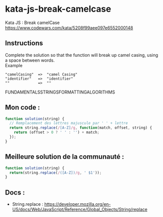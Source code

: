 # kata-js-break-camelcase
Kata JS : Break camelCase https://www.codewars.com/kata/5208f99aee097e6552000148


## Instructions
Complete the solution so that the function will break up camel casing, using a space between words.  
Example
```
"camelCasing"  =>  "camel Casing"
"identifier"   =>  "identifier"
""             =>  ""
```
FUNDAMENTALSSTRINGSFORMATTINGALGORITHMS

## Mon code :
```js
function solution(string) {
  // Remplacement des lettres majuscule par ' ' + lettre
  return string.replace(/[A-Z]/g, function(match, offset, string) {
    return (offset > 0 ? ' ' : '') + match;
  });
}
```
## Meilleure solution de la communauté :
```js
function solution(string) {
  return(string.replace(/([A-Z])/g, ' $1'));
}
```

## Docs :
- String.replace : https://developer.mozilla.org/en-US/docs/Web/JavaScript/Reference/Global_Objects/String/replace
